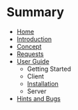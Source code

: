 # Summary

* [Home](README.md)
* [Introduction](introduction/README.md)
* [Concept](concept/README.md)
* [Requests](requests/README.md)
* [User Guide](user_guide/README.md)
   * Getting Started
   * Client
   * [Installation](installation.md)
   * Server
* [Hints and Bugs](hints_and_bugs/README.md)

